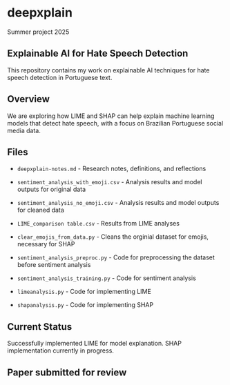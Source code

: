 # deepxplain
Summer project 2025

## Explainable AI for Hate Speech Detection
This repository contains my work on explainable AI techniques for hate speech detection in Portuguese text.

## Overview
We are exploring how LIME and SHAP can help explain machine learning models that detect hate speech, with a focus on Brazilian Portuguese social media data.

## Files
- `deepxplain-notes.md` - Research notes, definitions, and reflections
  
- `sentiment_analysis_with_emoji.csv` - Analysis results and model outputs for original data
- `sentiment_analysis_no_emoji.csv` - Analysis results and model outputs for cleaned data
- `LIME_comparison table.csv` - Results from LIME analyses
  
- `clear_emojis_from_data.py` - Cleans the orginial dataset for emojis, necessary for SHAP
- `sentiment_analysis_preproc.py` - Code for preprocessing the dataset before sentiment analysis
- `sentiment_analysis_training.py` - Code for sentiment analysis
- `limeanalysis.py` - Code for implementing LIME
- `shapanalysis.py` - Code for implementing SHAP


## Current Status
Successfully implemented LIME for model explanation. SHAP implementation currently in progress.

## Paper submitted for review
